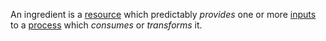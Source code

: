 An ingredient is a [resource](https://github.com/gcassel/Modular-Organization-Terminology/blob/master/terms/resource.md) which predictably *provides* one or more [inputs](https://github.com/gcassel/Modular-Organization-Terminology/blob/master/terms/input.md) to a [process](https://github.com/gcassel/Modular-Organization-Terminology/blob/master/terms/process.md) which *consumes* or *transforms* it.

